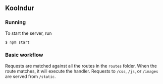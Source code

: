 ## Koolndur
### Running
To start the server, run
```bash
$ npm start
```

### Basic workflow
Requests are matched against all the routes in the `routes` folder. When the route matches, it will execute the handler. Requests to `/css`, `/js`, or `/images` are served from `/static`.
